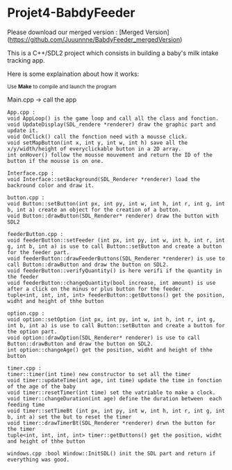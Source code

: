 # Projet4-BabdyFeeder

Please download our merged version : [Merged Version] (https://github.com/Juuunnne/BabdyFeeder_mergedVersion)

This is a C++/SDL2 project which consists in building a baby's milk intake tracking app.

Here is some explaination about how it works:

<sub>Use __Make__ to compile and launch the program</sub>


Main.cpp -> call the app
```
App.cpp : 
void AppLoop() is the game loop and call all the class and fonction. 
void UpdateDisplay(SDL_rendere *renderer) draw the graphic part and update it.
void OnClick() call the fonction need with a mousse click.
void setMapButton(int x, int y, int w, int h) save all the x/y/width/height of everyclickable button in a 2D array.
int onHover() follow the mousse mouvement and return the ID of the button if the mousse is on one. 
```      
```      
Interface.cpp : 
void Interface::setBackground(SDL_Renderer *renderer) load the backround color and draw it.
```      
```      
button.cpp : 
void Button::setButton(int px, int py, int w, int h, int r, int g, int b, int a) create an object for the creation of a button.
void Button::drawButton(SDL_Renderer* renderer) draw the button with SDL2
```      
```      
feederButton.cpp : 
void feederButton::setFeeder (int px, int py, int w, int h, int r, int g, int b, int a) is use to call Button::setButton and create a button for the feeder part.
void feederButton::drawFeederButtons(SDL_Renderer *renderer) is use to call Button::drawButton and draw the button on SDL2.
void feederButton::verifyQuantity() is here verifi if the quantity in the feeder 
void feederButton::changeQuantity(bool increase, int amount) is use after a click on the minus or plus button for the feeder.
tuple<int, int, int, int> feederButton::getButtons() get the position, widht and height of thhe button
```      
```      
option.cpp :
void option::setOption (int px, int py, int w, int h, int r, int g, int b, int a) is use to call Button::setButton and create a button for the option part.
void option::drawOption(SDL_Renderer* renderer) is use to call Button::drawButton and draw the button on SDL2.
int option::changeAge() get the position, widht and height of thhe button
```      
```      
timer.cpp :
timer::timer(int time) new constructor to set all the timer
void timer::updateTime(int age, int time) update the time in fonction of the age of the baby
void timer::resetTimer(int time) set the vatriable to make a clock.
void timer::changeDuration(int age) define the duration between  each feeding time
void timer::setTimeBt (int px, int py, int w, int h, int r, int g, int b, int a) set the but to reset the timer
void timer::drawTimerBt(SDL_Renderer *renderer) drwn the button for the timer
tuple<int, int, int, int> timer::getButtons() get the position, widht and height of thhe button
```      
```      
windows.cpp :bool Window::InitSDL() init the SDL part and return if everything was good. 
```       
